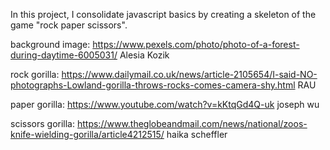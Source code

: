 In this project, I consolidate javascript basics by creating a skeleton of the game "rock paper scissors".

background image: https://www.pexels.com/photo/photo-of-a-forest-during-daytime-6005031/ Alesia Kozik

rock gorilla: https://www.dailymail.co.uk/news/article-2105654/I-said-NO-photographs-Lowland-gorilla-throws-rocks-comes-camera-shy.html RAU

paper gorilla: https://www.youtube.com/watch?v=kKtqGd4Q-uk joseph wu

scissors gorilla: https://www.theglobeandmail.com/news/national/zoos-knife-wielding-gorilla/article4212515/ haika scheffler